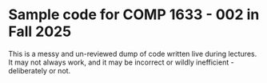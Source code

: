# Sample code for COMP 1633 - 002 in Fall 2025

This is a messy and un-reviewed dump of code written live during lectures. It may not always work, and it may be incorrect or wildly inefficient - deliberately or not.
